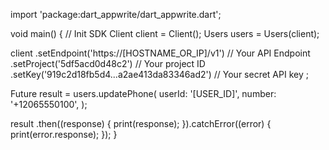 import 'package:dart_appwrite/dart_appwrite.dart';

void main() { // Init SDK
  Client client = Client();
  Users users = Users(client);

  client
    .setEndpoint('https://[HOSTNAME_OR_IP]/v1') // Your API Endpoint
    .setProject('5df5acd0d48c2') // Your project ID
    .setKey('919c2d18fb5d4...a2ae413da83346ad2') // Your secret API key
  ;

  Future result = users.updatePhone(
    userId: '[USER_ID]',
    number: '+12065550100',
  );

  result
    .then((response) {
      print(response);
    }).catchError((error) {
      print(error.response);
  });
}